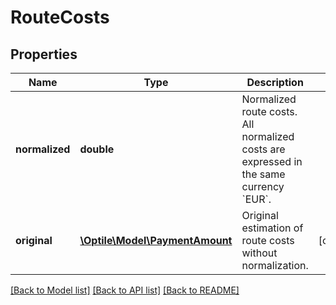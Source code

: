 # RouteCosts

## Properties
Name | Type | Description | Notes
------------ | ------------- | ------------- | -------------
**normalized** | **double** | Normalized route costs. All normalized costs are expressed in the same currency &#x60;EUR&#x60;. | 
**original** | [**\Optile\Model\PaymentAmount**](PaymentAmount.md) | Original estimation of route costs without normalization. | [optional] 

[[Back to Model list]](../README.md#documentation-for-models) [[Back to API list]](../README.md#documentation-for-api-endpoints) [[Back to README]](../README.md)


